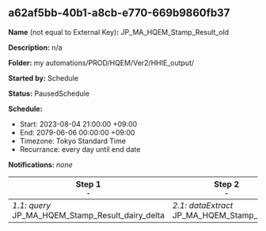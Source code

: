 ## a62af5bb-40b1-a8cb-e770-669b9860fb37

**Name** (not equal to External Key)**:** JP_MA_HQEM_Stamp_Result_old

**Description:** n/a

**Folder:** my automations/PROD/HQEM/Ver2/HHIE_output/

**Started by:** Schedule

**Status:** PausedSchedule

**Schedule:**

* Start: 2023-08-04 21:00:00 +09:00
* End: 2079-06-06 00:00:00 +09:00
* Timezone: Tokyo Standard Time
* Recurrance: every day until end date

**Notifications:** _none_


| Step 1<br>_<small>-</small>_ | Step 2<br>_<small>-</small>_ | Step 3<br>_<small>-</small>_ | Step 4<br>_<small>-</small>_ |
| --- | --- | --- | --- |
| _1.1: query_<br>JP_MA_HQEM_Stamp_Result_dairy_delta | _2.1: dataExtract_<br>JP_MA_HQEM_Stamp_Result | _3.1: dataExtract_<br>Convert_JP_MA_HQEM_Stamp_Result | _4.1: fileTransfer_<br>JP_MA_HQEM_Stamp_Result |
